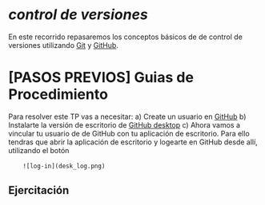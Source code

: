 # *control de versiones*
En este recorrido repasaremos los conceptos básicos de de control de versiones utilizando [Git](https://git-scm.com/downloads) y [GitHub](https://github.com/). 


# [PASOS PREVIOS] Guias de Procedimiento 
Para resolver este TP vas a necesitar: 
        a) Create un usuario en  [GitHub](https://github.com/)
        b) Instalarte la versión de escritorio de [GitHub desktop](https://desktop.github.com/)
        c) Ahora vamos a vincular tu usuario de de GitHub con tu aplicación de escritorio. Para ello tendras que abrir la aplicación de escritorio y logearte en GitHub desde allí, utilizando el botón 

        ![log-in](desk_log.png)

## Ejercitación